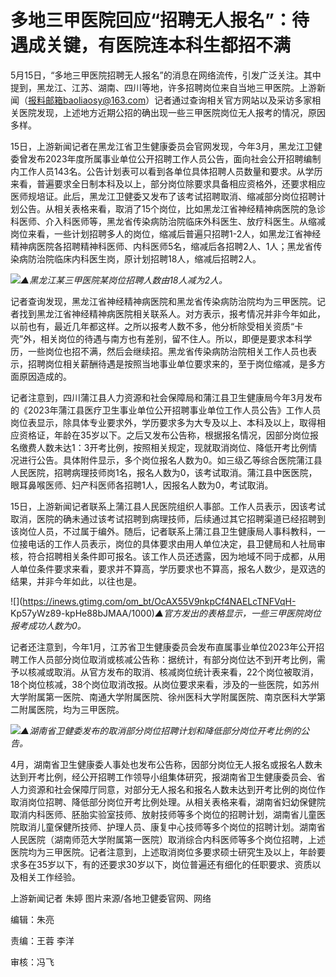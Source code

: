# 多地三甲医院回应“招聘无人报名”：待遇成关键，有医院连本科生都招不满

5月15日，“多地三甲医院招聘无人报名”的消息在网络流传，引发广泛关注。其中提到，黑龙江、江苏、湖南、四川等地，许多招聘岗位来自当地三甲医院。上游新闻（报料邮箱baoliaosy@163.com）记者通过查询相关官方网站以及采访多家相关医院发现，上述地方近期公招的确出现一些三甲医院岗位无人报考的情况，原因多样。

15日，上游新闻记者在黑龙江省卫生健康委员会官网发现，今年3月，黑龙江卫健委曾发布2023年度所属事业单位公开招聘工作人员公告，面向社会公开招聘编制内工作人员143名。公告计划表可以看到各单位具体招聘人员数量和要求。从学历来看，普遍要求全日制本科及以上，部分岗位除要求具备相应资格外，还要求相应医师规培证。此后，黑龙江卫健委又发布了该考试招聘取消、缩减部分岗位招聘计划公告。从相关表格来看，取消了15个岗位，比如黑龙江省神经精神病医院的急诊科医师、介入科医师等，黑龙省传染病防治院临床外科医生、放疗科医生。从缩减岗位来看，一些计划招聘多人的岗位，缩减后普遍只招聘1-2人，如黑龙江省神经精神病医院各招聘精神科医师、内科医师5名，缩减后各招聘2人、1人；黑龙省传染病防治院临床内科医生岗，原计划招聘18人，缩减后招聘2人。

![](https://inews.gtimg.com/om_bt/OiE9WZ6Pa9gi9TIKKNPQGoaXrTLuBAScosglKA6CsoPAUAA/1000)_▲黑龙江某三甲医院某岗位招聘人数由18人减为2人。_

记者查询发现，黑龙江省神经精神病医院和黑龙省传染病防治院均为三甲医院。记者找到黑龙江省神经精神病医院相关联系人。对方表示，报考情况并非今年如此，以前也有，最近几年都这样。之所以报考人数不多，他分析除受相关资质“卡壳”外，相关岗位的待遇与南方也有差别，留不住人。所以，即便是要求本科学历，一些岗位也招不满，然后会继续招。黑龙省传染病防治院相关工作人员也表示，招聘岗位相关薪酬待遇是按照当地事业单位要求来的，至于岗位缩减，是多方面原因造成的。

记者注意到，四川蒲江县人力资源和社会保障局和蒲江县卫生健康局今年3月发布的《2023年蒲江县医疗卫生事业单位公开招聘事业单位工作人员公告》工作人员岗位表显示，除具体专业要求外，学历要求多为大专及以上、本科及以上，取得相应资格证，年龄在35岁以下。之后又发布公告称，根据报名情况，因部分岗位报名缴费人数未达1：3开考比例，按照相关规定，现就取消岗位、降低开考比例情况进行公告。具体附件显示，多个岗位报名人数为0。如三级乙等综合医院蒲江县人民医院，招聘病理技师岗1名，报名人数为0，该考试取消。蒲江县中医医院，眼耳鼻喉医师、妇产科医师各招聘1人，因报名人数为0，考试取消。

15日，上游新闻记者联系上蒲江县人民医院组织人事部。工作人员表示，因该考试取消，医院的确未通过该考试招聘到病理技师，后续通过其它招聘渠道已经招聘到该岗位人员，不过属于编外。随后，记者联系上蒲江县卫生健康局人事科教科，一位接电话的工作人员表示，岗位的具体要求由用人单位决定，县卫健局和人社局审核，符合招聘相关条件即可报名。该工作人员还透露，因为地域不同于成都，从用人单位条件要求来看，要求并不算高，学历要求也不算高，报名人数少，是双选的结果，并非今年如此，以往也是。

![](https://inews.gtimg.com/om_bt/OcAX55V9nkpCf4NAELcTNFVqH-
Kp57yWz89-kpHe88bJMAA/1000)_▲官方发出的表格显示，一些三甲医院岗位报考成功人数为0。_

记者还注意到，今年1月，江苏省卫生健康委员会发布直属事业单位2023年公开招聘工作人员部分岗位取消或核减公告称：据统计，有部分岗位达不到开考比例，需予以核减或取消。从官方发布的取消、核减岗位统计表来看，22个岗位被取消，18个岗位核减，38个岗位取消改报。从岗位要求来看，涉及的一些医院，如苏州大学附属第一医院、南通大学附属医院、徐州医科大学附属医院、南京医科大学第二附属医院，均为三甲医院。

![](https://inews.gtimg.com/om_bt/O3JtMtfWfbHUZWDFGxBR5huM85W2Cg3McAAfQ0E8dFu5YAA/1000)_▲湖南省卫健委发布的取消部分岗位招聘计划和降低部分岗位开考比例的公告。_

4月，湖南省卫生健康委人事处也发布公告称，因部分岗位无人报名或报名人数未达到开考比例，经公开招聘工作领导小组集体研究，报湖南省卫生健康委员会、省人力资源和社会保障厅同意，对部分无人报名和报名人数未达到开考比例的岗位作取消岗位招聘、降低部分岗位开考比例处理。从相关表格来看，湖南省妇幼保健院取消内科医师、胚胎实验室技师、放射技师等多个岗位的招聘计划，湖南省儿童医院取消儿童保健所技师、护理人员、康复中心技师等多个岗位的招聘计划。湖南省人民医院（湖南师范大学附属第一医院）取消综合内科医师等多个岗位招聘，上述医院均为三甲医院。记者注意到，上述取消岗位多要求硕士研究生及以上，年龄要求多在35岁以下，有的还要求30岁以下，岗位普遍还有细化的任职要求、资质以及相关工作经验。

上游新闻记者 朱婷 图片来源/各地卫健委官网、网络

编辑：朱亮

责编：王蓉 李洋

审核：冯飞

